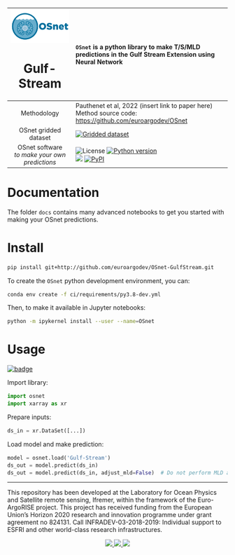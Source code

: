 |<img src="https://github.com/euroargodev/OSnet-GulfStream/raw/main/docs/_static/osnet_landscape.png" width="300px"/><h1>Gulf-Stream</h1>|``OSnet`` is a python library to make T/S/MLD predictions in the Gulf Stream Extension using Neural Network|
|:---------:|:-------|
|Methodology| Pauthenet et al, 2022 (insert link to paper here)<br>Method source code: https://github.com/euroargodev/OSnet|
|OSnet gridded dataset|[![Gridded dataset](https://zenodo.org/badge/DOI/10.5281/zenodo.6011144.svg)](https://doi.org/10.5281/zenodo.6011144)
|OSnet software<br><i>to make your own predictions</i>|![License](https://img.shields.io/github/license/euroargodev/argopy) [![Python version](https://img.shields.io/pypi/pyversions/argopy)](//pypi.org/project/argopy/)<br>[![](https://img.shields.io/github/release-date/euroargodev/osnet)](//github.com/euroargodev/osnet/releases) [![PyPI](https://img.shields.io/pypi/v/osnet)](//pypi.org/project/osnet/) |

# Documentation

The folder ``docs`` contains many advanced notebooks to get you started with making your OSnet predictions.

# Install

```bash
pip install git+http://github.com/euroargodev/OSnet-GulfStream.git
```

To create the ``OSnet`` python development environment, you can:

```bash
conda env create -f ci/requirements/py3.8-dev.yml
```

Then, to make it available in Jupyter notebooks:

```bash
python -m ipykernel install --user --name=OSnet
```

# Usage

[![badge](https://img.shields.io/static/v1.svg?logo=Jupyter&label=Binder&message=Click+here+to+try+osnet+online+!&color=blue&style=for-the-badge)](https://mybinder.org/v2/gh/euroargodev/binder-sandbox/pangeo-ml?urlpath=git-pull%3Frepo%3Dhttps%253A%252F%252Fgithub.com%252Feuroargodev%252FOSnet-GulfStream%26urlpath%3Dlab%252Ftree%252FOSnet-GulfStream%252Fdocs%252Fdemo-predictions.ipynb%26branch%3Dbinder)

Import library:
```python
import osnet
import xarray as xr
```

Prepare inputs:
```python
ds_in = xr.DataSet([...])
```

Load model and make prediction:
```python
model = osnet.load('Gulf-Stream')
ds_out = model.predict(ds_in)
ds_out = model.predict(ds_in, adjust_mld=False)  # Do not perform MLD adjustment
```

***
This repository has been developed at the Laboratory for Ocean Physics and Satellite remote sensing, Ifremer, within the framework of the Euro-ArgoRISE project. This project has received funding from the European Union’s Horizon 2020 research and innovation programme under grant agreement no 824131. Call INFRADEV-03-2018-2019: Individual support to ESFRI and other world-class research infrastructures.

<p align="center">
<a href="https://www.euro-argo.eu/EU-Projects/Euro-Argo-RISE-2019-2022">
<img src="https://user-images.githubusercontent.com/59824937/146353317-56b3e70e-aed9-40e0-9212-3393d2e0ddd9.png" height="75"/>
</a>
<a href="https://www.umr-lops.fr">
<img src="https://user-images.githubusercontent.com/59824937/146353157-b45e9943-9643-45d0-bab5-80c22fc2d889.jpg" height="75"/>
</a>
<a href="https://wwz.ifremer.fr">
<img src="https://user-images.githubusercontent.com/59824937/146353099-bcd2bd4e-d310-4807-aee2-9cf24075f0c3.jpg" height="75"/>
</a>
</p>